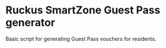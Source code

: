 # Ruckus SmartZone Guest Pass generator

Basic script for generating Guest Pass vouchers for residents.